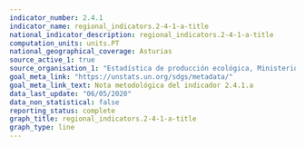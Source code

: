 ```yaml
---
indicator_number: 2.4.1
indicator_name: regional_indicators.2-4-1-a-title
national_indicator_description: regional_indicators.2-4-1-a-title
computation_units: units.PT
national_geographical_coverage: Asturias
source_active_1: true
source_organisation_1: "Estadística de producción ecológica, Ministerio de Agricultura, Pesca y Alimentación"
goal_meta_link: "https://unstats.un.org/sdgs/metadata/"
goal_meta_link_text: Nota metodológica del indicador 2.4.1.a
data_last_update: "06/05/2020"
data_non_statistical: false
reporting_status: complete
graph_title: regional_indicators.2-4-1-a-title
graph_type: line
---
```

